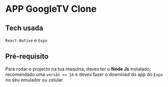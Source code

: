 # APP GoogleTV Clone
## Tech usada
`React-Native` e `Expo`
## Pré-requisito
Para rodar o projecto na tua maquina, deves ter o <b>Node Js</b> instalado, recomendado uma `versão >= 16`
e deves fazer o download do app do `Expo` no seu emulador ou celular

